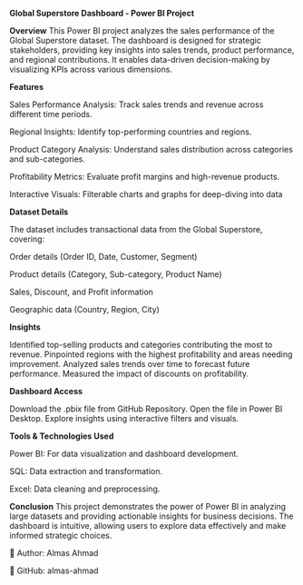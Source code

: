 **Global Superstore Dashboard - Power BI Project**

**Overview**
This Power BI project analyzes the sales performance of the Global Superstore dataset. The dashboard is designed for strategic stakeholders, providing key insights into sales trends, product performance, and regional contributions. It enables data-driven decision-making by visualizing KPIs across various dimensions.

**Features**

Sales Performance Analysis: Track sales trends and revenue across different time periods.

Regional Insights: Identify top-performing countries and regions.

Product Category Analysis: Understand sales distribution across categories and sub-categories.

Profitability Metrics: Evaluate profit margins and high-revenue products.

Interactive Visuals: Filterable charts and graphs for deep-diving into data

**Dataset Details**

The dataset includes transactional data from the Global Superstore, covering:

Order details (Order ID, Date, Customer, Segment)

Product details (Category, Sub-category, Product Name)


Sales, Discount, and Profit information

Geographic data (Country, Region, City)

**Insights**

Identified top-selling products and categories contributing the most to revenue.
Pinpointed regions with the highest profitability and areas needing improvement.
Analyzed sales trends over time to forecast future performance.
Measured the impact of discounts on profitability.

**Dashboard Access**

Download the .pbix file from GitHub Repository.
Open the file in Power BI Desktop.
Explore insights using interactive filters and visuals.

**Tools & Technologies Used**

Power BI: For data visualization and dashboard development.

SQL: Data extraction and transformation.

Excel: Data cleaning and preprocessing.

**Conclusion**
This project demonstrates the power of Power BI in analyzing large datasets and providing actionable insights for business decisions. The dashboard is intuitive, allowing users to explore data effectively and make informed strategic choices.

📌 Author: Almas Ahmad

📌 GitHub: almas-ahmad
